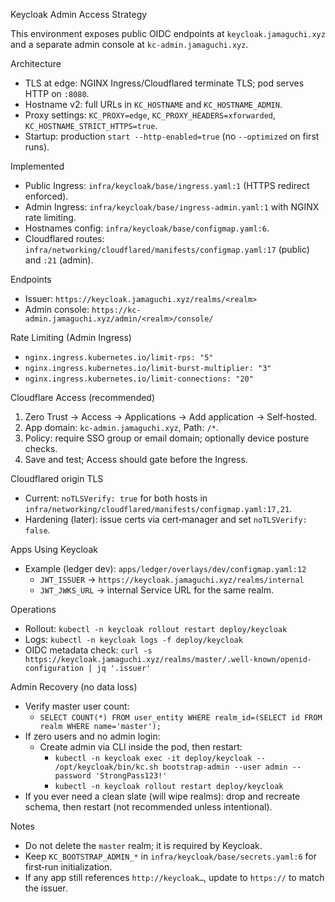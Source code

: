 Keycloak Admin Access Strategy

This environment exposes public OIDC endpoints at `keycloak.jamaguchi.xyz` and a separate admin console at `kc-admin.jamaguchi.xyz`.

Architecture
- TLS at edge: NGINX Ingress/Cloudflared terminate TLS; pod serves HTTP on `:8080`.
- Hostname v2: full URLs in `KC_HOSTNAME` and `KC_HOSTNAME_ADMIN`.
- Proxy settings: `KC_PROXY=edge`, `KC_PROXY_HEADERS=xforwarded`, `KC_HOSTNAME_STRICT_HTTPS=true`.
- Startup: production `start --http-enabled=true` (no `--optimized` on first runs).

Implemented
- Public Ingress: `infra/keycloak/base/ingress.yaml:1` (HTTPS redirect enforced).
- Admin Ingress: `infra/keycloak/base/ingress-admin.yaml:1` with NGINX rate limiting.
- Hostnames config: `infra/keycloak/base/configmap.yaml:6`.
- Cloudflared routes: `infra/networking/cloudflared/manifests/configmap.yaml:17` (public) and `:21` (admin).

Endpoints
- Issuer: `https://keycloak.jamaguchi.xyz/realms/<realm>`
- Admin console: `https://kc-admin.jamaguchi.xyz/admin/<realm>/console/`

Rate Limiting (Admin Ingress)
- `nginx.ingress.kubernetes.io/limit-rps: "5"`
- `nginx.ingress.kubernetes.io/limit-burst-multiplier: "3"`
- `nginx.ingress.kubernetes.io/limit-connections: "20"`

Cloudflare Access (recommended)
1) Zero Trust → Access → Applications → Add application → Self‑hosted.
2) App domain: `kc-admin.jamaguchi.xyz`, Path: `/*`.
3) Policy: require SSO group or email domain; optionally device posture checks.
4) Save and test; Access should gate before the Ingress.

Cloudflared origin TLS
- Current: `noTLSVerify: true` for both hosts in `infra/networking/cloudflared/manifests/configmap.yaml:17,21`.
- Hardening (later): issue certs via cert‑manager and set `noTLSVerify: false`.

Apps Using Keycloak
- Example (ledger dev): `apps/ledger/overlays/dev/configmap.yaml:12`
  - `JWT_ISSUER` → `https://keycloak.jamaguchi.xyz/realms/internal`
  - `JWT_JWKS_URL` → internal Service URL for the same realm.

Operations
- Rollout: `kubectl -n keycloak rollout restart deploy/keycloak`
- Logs: `kubectl -n keycloak logs -f deploy/keycloak`
- OIDC metadata check: `curl -s https://keycloak.jamaguchi.xyz/realms/master/.well-known/openid-configuration | jq '.issuer'`

Admin Recovery (no data loss)
- Verify master user count:
  - `SELECT COUNT(*) FROM user_entity WHERE realm_id=(SELECT id FROM realm WHERE name='master');`
- If zero users and no admin login:
  - Create admin via CLI inside the pod, then restart:
    - `kubectl -n keycloak exec -it deploy/keycloak -- /opt/keycloak/bin/kc.sh bootstrap-admin --user admin --password 'StrongPass123!'`
    - `kubectl -n keycloak rollout restart deploy/keycloak`
- If you ever need a clean slate (will wipe realms): drop and recreate schema, then restart (not recommended unless intentional).

Notes
- Do not delete the `master` realm; it is required by Keycloak.
- Keep `KC_BOOTSTRAP_ADMIN_*` in `infra/keycloak/base/secrets.yaml:6` for first‑run initialization.
- If any app still references `http://keycloak…`, update to `https://` to match the issuer.

